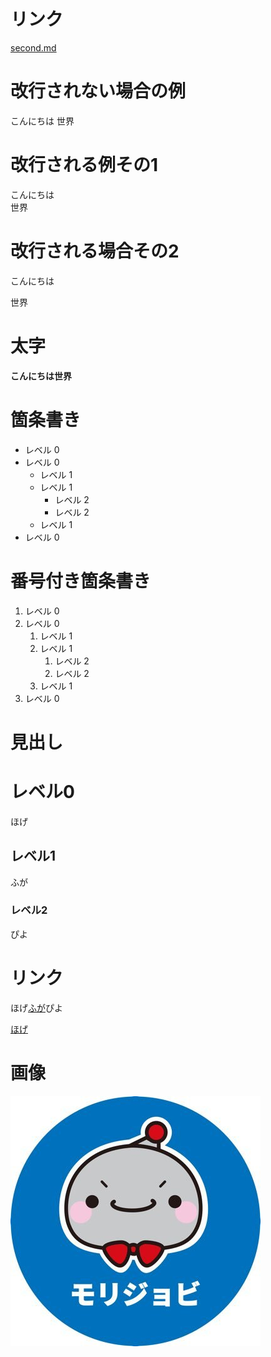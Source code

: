 # リンク
[second.md](/second.md)
# 改行されない場合の例
こんにちは
世界

# 改行される例その1
こんにちは  
世界

# 改行される場合その2
こんにちは

世界

# 太字
**こんにちは世界**

# 箇条書き
- レベル 0
- レベル 0
  - レベル 1
  - レベル 1
    - レベル 2
    - レベル 2
  - レベル 1
- レベル 0

# 番号付き箇条書き
1. レベル 0
1. レベル 0
   1. レベル 1
   1. レベル 1
      1. レベル 2
      1. レベル 2
   1. レベル 1
1. レベル 0

# 見出し
# レベル0

ほげ

## レベル1

ふが

### レベル2
ぴよ

# リンク
ほげ[ふが](https://sites.google.com/morijyobi.ac.jp/git/git%E3%81%AB%E3%82%88%E3%82%8B%E3%83%90%E3%83%BC%E3%82%B8%E3%83%A7%E3%83%B3%E7%AE%A1%E7%90%86/2-4-github-pages/2-4-2-%E3%83%9E%E3%83%BC%E3%82%AF%E3%83%80%E3%82%A6%E3%83%B3md%E3%83%95%E3%82%A1%E3%82%A4%E3%83%AB)ぴよ

[ほげ](https://sites.google.com/morijyobi.ac.jp/git/git%E3%81%AB%E3%82%88%E3%82%8B%E3%83%90%E3%83%BC%E3%82%B8%E3%83%A7%E3%83%B3%E7%AE%A1%E7%90%86/2-4-github-pages/2-4-2-%E3%83%9E%E3%83%BC%E3%82%AF%E3%83%80%E3%82%A6%E3%83%B3md%E3%83%95%E3%82%A1%E3%82%A4%E3%83%AB)

# 画像
![ほげ](img/jyobi.jpg)


